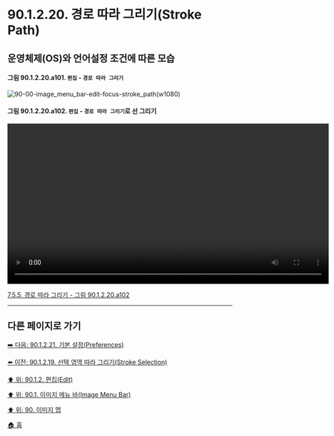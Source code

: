 # 90.1.2.20. 경로 따라 그리기(Stroke Path)
## 운영체제(OS)와 언어설정 조건에 따른 모습
#### 그림 90.1.2.20.a101. `편집` - `경로 따라 그리기`
![90-00-image_menu_bar-edit-focus-stroke_path(w1080)](https://github.com/wonder13662/gimp/assets/15767104/d4b34f6b-d4da-41f2-aa6e-128ba1125b7d)

#### 그림 90.1.2.20.a102. `편집` - `경로 따라 그리기`로 선 그리기
<video controls="controls" width="720" src="https://github.com/wonder13662/gimp/assets/15767104/4248aea3-b002-4970-9f06-1c9b00c961eb"></video>

[7.5.5. 경로 따라 그리기 - 그림 90.1.2.20.a102]()

***

## 다른 페이지로 가기

[➡️ 다음: 90.1.2.21. 기본 설정(Preferences)](./90-01-02-editx-21-preferences.md)

[⬅️ 이전: 90.1.2.19. 선택 영역 따라 그리기(Stroke Selection)](./90-01-02-editx-19-stroke_selection.md)

[⬆️ 위: 90.1.2. 편집(Edit)](./90-01-02-edit.md)

[⬆️ 위: 90.1. 이미지 메뉴 바(Image Menu Bar)](./90-01-00-image-menu-bar.md)

[⬆️ 위: 90. 이미지 맵](./90-00-image-map.md)

[🏠 홈](./00-home.md)